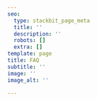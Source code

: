 ```yaml
---
seo:
  type: stackbit_page_meta
  title: ''
  description: ''
  robots: []
  extra: []
template: page
title: FAQ
subtitle: ''
image: ''
image_alt: ''

---
```

